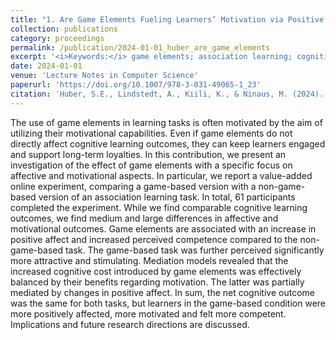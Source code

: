 ```yaml
---
title: "1. Are Game Elements Fueling Learners’ Motivation via Positive Affect?"
collection: publications
category: proceedings
permalink: /publication/2024-01-01_huber_are_game_elements
excerpt: '<i>Keywords:</i> game elements; association learning; cognition; motivation; affect'
date: 2024-01-01
venue: 'Lecture Notes in Computer Science'
paperurl: 'https://doi.org/10.1007/978-3-031-49065-1_23'
citation: 'Huber, S.E., Lindstedt, A., Kiili, K., & Ninaus, M. (2024). Are Game Elements Fueling Learners’ Motivation via Positive Affect? In: Dondio, P., et al. (eds.), <i>Games and Learning Alliance: 12th International Conference, GALA 2023, Dublin, Ireland, November 29 - December 1, 2023, Proceedings</i> (pp. 234-243). Lecture Notes in Computer Science, vol 14475. Springer, Cham.'
---
```


The use of game elements in learning tasks is often motivated by the aim of utilizing their motivational capabilities. Even if game elements do not directly affect cognitive learning outcomes, they can keep learners engaged and support long-term loyalties. In this contribution, we present an investigation of the effect of game elements with a specific focus on affective and motivational aspects. In particular, we report a value-added online experiment, comparing a game-based version with a non-game-based version of an association learning task. In total, 61 participants completed the experiment. While we find comparable cognitive learning outcomes, we find medium and large differences in affective and motivational outcomes. Game elements are associated with an increase in positive affect and increased perceived competence compared to the non-game-based task. The game-based task was further perceived significantly more attractive and stimulating. Mediation models revealed that the increased cognitive cost introduced by game elements was effectively balanced by their benefits regarding motivation. The latter was partially mediated by changes in positive affect. In sum, the net cognitive outcome was the same for both tasks, but learners in the game-based condition were more positively affected, more motivated and felt more competent. Implications and future research directions are discussed.